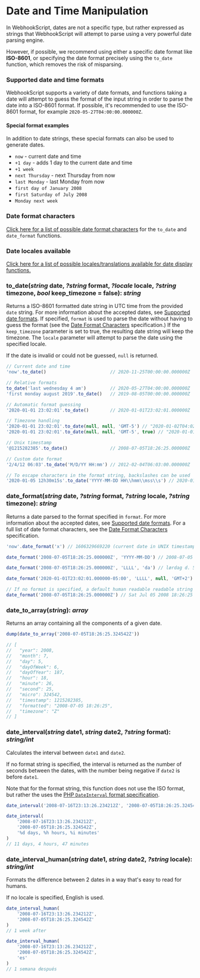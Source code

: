 # Date and Time Manipulation

In WebhookScript, dates are not a specific type, but rather expressed as strings that WebhookScript will attempt to parse using a very powerful date parsing engine.

However, if possible, we recommend using either a specific date format like **ISO-8601**, or specifying the date format precisely using the `to_date` function, which removes the risk of misparsing.

### Supported date and time formats

WebhookScript supports a variety of date formats, and functions taking a date will attempt to guess the format of the input string in order to parse the date into a ISO-8601 format. If possible, it's recommended to use the ISO-8601 format, for example `2020-05-27T04:00:00.000000Z`.

#### Special format examples

In addition to date strings, these special formats can also be used to generate dates.

* `now` - current date and time
* `+1 day` - adds 1 day to the current date and time
* `+1 week`
* `next Thursday` - next Thursday from now
* `last Monday` - last Monday from now
* `first day of January 2008`
* `first Saturday of July 2008`
* `Monday next week`

### Date format characters

[Click here for a list of possible date format characters](/webhookscript/date-format.html) for the `to_date` and `date_format` functions.

### Date locales available

[Click here for a list of possible locales/translations available for date display functions.](/webhookscript/date-locales.html)

### to_date(***string*** date, ***?string*** format, ***?locale*** locale, ***?string*** timezone, ***bool*** keep_timezone = false): ***string***

Returns a ISO-8601 formatted date string in UTC time from the provided `date` string. For more information about the accepted dates, see [Supported date formats](#supported-date-formats). If specified, `format` is used to parse the date without having to guess the format (see the [Date Format Characters](/webhookscript/date-format.html) specification.) If the `keep_timezone` parameter is set to true, the resulting date string will keep the timezone. The `locale` parameter will attempt to parse the date using the specified locale.

If the date is invalid or could not be guessed, `null` is returned.

```javascript
// Current date and time
'now'.to_date()                        // 2020-11-25T00:00:00.000000Z

// Relative formats
to_date('last wednesday 4 am')         // 2020-05-27T04:00:00.000000Z
'first monday august 2019'.to_date()   // 2019-08-05T00:00:00.000000Z

// Automatic format guessing
'2020-01-01 23:02:01'.to_date()        // 2020-01-01T23:02:01.000000Z

// Timezone handling
'2020-01-01 23:02:01'.to_date(null, null, 'GMT-5') // "2020-01-02T04:02:01.000000Z", interpreted as GMT-5 and converted to UTC
'2020-01-01 23:02:01'.to_date(null, null, 'GMT-5', true) // "2020-01-01T23:02:01.000000-05:00", date keeps timezone

// Unix timestamp
'@1215282385'.to_date()                // 2008-07-05T18:26:25.000000Z

// Custom date format
'2/4/12 06:03'.to_date('M/D/YY HH:mm') // 2012-02-04T06:03:00.000000Z

// To escape characters in the format string, backslashes can be used
'2020-01-05 12h30m15s'.to_date('YYYY-MM-DD HH\\hmm\\mss\\s') // 2020-01-05T12:30:15.000000Z
```

### date_format(***string*** date, ***?string*** format, ***?string*** locale, ***?string*** timezone): ***string***

Returns a date parsed to the format specified in `format`. For more information about the accepted dates, see [Supported date formats](#supported-date-formats). For a full list of date format characters, see the [Date Format Characters](/webhookscript/date-format.html) specification.

```javascript
'now'.date_format('x') // 1606329669220 (current date in UNIX timestamp with microseconds)

date_format('2008-07-05T18:26:25.000000Z', 'YYYY-MM-DD') // 2008-07-05

date_format('2008-07-05T18:26:25.000000Z', 'LLLL', 'da') // lørdag d. 5. juli 2008 kl. 18:26

date_format('2020-01-01T23:02:01.000000-05:00', 'LLLL', null, 'GMT+2') // Thursday, January 2, 2020 6:02 AM

// If no format is specified, a default human readable readable string is returned
date_format('2008-07-05T18:26:25.000000Z') // Sat Jul 05 2008 18:26:25 GMT+0000
```

### date_to_array(***string***): ***array***

Returns an array containing all the components of a given date.

```javascript
dump(date_to_array('2008-07-05T18:26:25.324542Z'))

// [
//   "year": 2008,
//   "month": 7,
//   "day": 5,
//   "dayOfWeek": 6,
//   "dayOfYear": 187,
//   "hour": 18,
//   "minute": 26,
//   "second": 25,
//   "micro": 324542,
//   "timestamp": 1215282385,
//   "formatted": "2008-07-05 18:26:25",
//   "timezone": "Z"
// ]
```

### date_interval(***string*** date1, ***string*** date2, ***?string*** format): ***string/int***

Calculates the interval between `date1` and `date2`.

If no format string is specified, the interval is returned as the number of seconds between the dates, with the number being negative if `date2` is before `date1`.

Note that for the format string, this function does not use the ISO format, but rather the uses the [PHP `DateInterval` format specification](https://www.php.net/manual/en/dateinterval.format.php).

```javascript
date_interval('2008-07-16T23:13:26.234212Z', '2008-07-05T18:26:25.324542Z') // -967620

date_interval(
    '2008-07-16T23:13:26.234212Z',
    '2008-07-05T18:26:25.324542Z',
    '%d days, %h hours, %i minutes'
)
// 11 days, 4 hours, 47 minutes
```

### date_interval_human(***string*** date1, ***string*** date2, ***?string*** locale): ***string/int***

Formats the difference between 2 dates in a way that's easy to read for humans.

If no locale is specified, English is used.

```javascript
date_interval_human(
    '2008-07-16T23:13:26.234212Z',
    '2008-07-05T18:26:25.324542Z'
)
// 1 week after

date_interval_human(
    '2008-07-16T23:13:26.234212Z',
    '2008-07-05T18:26:25.324542Z',
    'es'
)
// 1 semana después
```

